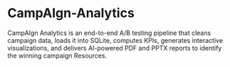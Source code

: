# CampAIgn-Analytics
CampAIgn Analytics is an end-to-end A/B testing pipeline that cleans campaign data, loads it into SQLite, computes KPIs, generates interactive visualizations, and delivers AI-powered PDF and PPTX reports to identify the winning campaign  Resources.
